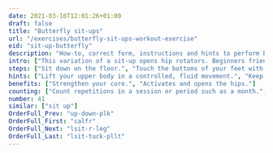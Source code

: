 ```yaml
---
date: 2021-03-16T12:01:26+01:00
draft: false
title: "Butterfly sit-ups"
url: "/exercises/butterfly-sit-ups-workout-exercise"
eid: "sit-up-butterfly"
description: "How-to, correct form, instructions and hints to perform Butterfly sit-ups. Similar exercises and video demo"
intro: ["This variation of a sit-up opens hip rotators. Beginners friendly it works simultaneously both abs and hips."]
steps: ["Sit down on the floor.", "Touch the bottoms of your feet with each other, bending your knees as in a butterfly stretch.", "Lie back, keeping the feet touching themselves and knees open. While going down join hands in the chest.", "Once with your back on the ground, roll up coming to the sitting position once again."]
hints: ["Lift your upper body in a controlled, fluid movement.", "Keep your knees wide opened.", "Keep head in a neutral position."]
benefits: ["Strengthen your core.", "Activates and opens the hips."]
counting: ["Count repetitions in a session or period such as a month.", "Add the exercise to your crunch variations."]
number: 41
similar: ["sit up"]
OrderFull_Prev: "up-down-plk"
OrderFull_First: "calfr"
OrderFull_Next: "lsit-r-leg"
OrderFull_Last: "lsit-tuck-pllt"
---
```

